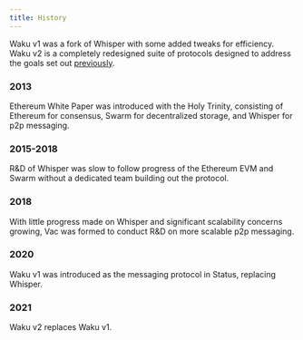 ```yaml
---
title: History
---
```


Waku v1 was a fork of Whisper with some added tweaks for efficiency.
Waku v2 is a completely redesigned suite of protocols designed to address the goals set out [previously](./1.md).

### 2013

Ethereum White Paper was introduced with the Holy Trinity,
consisting of Ethereum for consensus, Swarm for decentralized storage, and Whisper for p2p messaging.

### 2015-2018

R&D of Whisper was slow to follow progress of the Ethereum EVM and Swarm without a dedicated team building out the protocol.

### 2018

With little progress made on Whisper and significant scalability concerns growing,
Vac was formed to conduct R&D on more scalable p2p messaging.

### 2020

Waku v1 was introduced as the messaging protocol in Status, replacing Whisper.

### 2021

Waku v2 replaces Waku v1.
